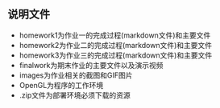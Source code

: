## 说明文件
- homework1为作业一的完成过程(markdown文件)和主要文件
- homework2为作业二的完成过程(markdown文件)和主要文件
- homework3为作业三的完成过程(markdown文件)和主要文件
- finalwork为期末作业的主要文件以及演示视频
- images为作业相关的截图和GIF图片
- OpenGL为程序的工作环境
- .zip文件为部署环境必须下载的资源